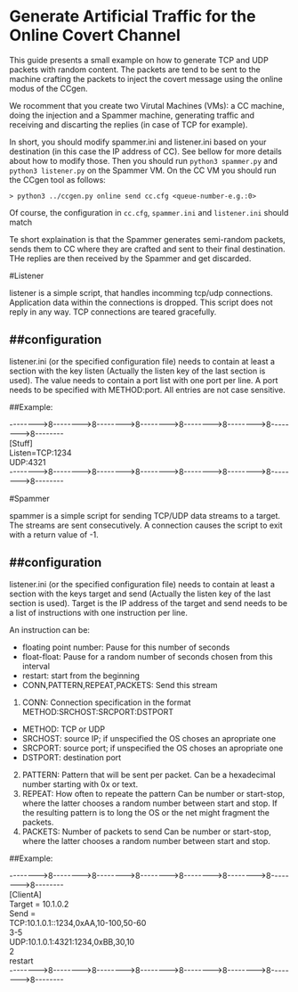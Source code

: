 # Generate Artificial Traffic for the Online Covert Channel

This guide presents a small example on how to generate TCP and UDP packets with random content. The packets are tend to be sent to the machine crafting the packets to inject the covert message using the online modus of the CCgen.

We rocomment that you create two Virutal Machines (VMs): a CC machine, doing the injection and a Spammer machine, generating traffic and receiving and discarting the replies (in case of TCP for example).

In short, you should modify spammer.ini and listener.ini based on your destination (in this case the IP address of CC). See bellow for more details about how to modify those. Then you should run `python3 spammer.py` and `python3 listener.py` on the Spammer VM. On the CC VM you should run the CCgen tool as follows:
```
> python3 ../ccgen.py online send cc.cfg <queue-number-e.g.:0>
```
Of course, the configuration in `cc.cfg`, `spammer.ini` and `listener.ini` should match

Te short explaination is that the Spammer generates semi-random packets, sends them to CC where they are crafted and sent to their final destination. THe replies are then received by the Spammer and get discarded.

#Listener

listener is a simple script, that handles incomming tcp/udp connections. Application data within the connections is dropped. This script does not reply in any way. TCP connections are teared gracefully.

##configuration
-------------

listener.ini (or the specified configuration file) needs to contain at least a section with the key listen (Actually the listen key of the last section is used). The value needs to contain a port list with one port per line. A port needs to be specified with METHOD:port. All entries are not case sensitive.

##Example:

-------->8-------->8-------->8-------->8-------->8-------->8-------->8--------<br>
[Stuff]<br>
Listen=TCP:1234<br>
    UDP:4321<br>
-------->8-------->8-------->8-------->8-------->8-------->8-------->8--------<br>


#Spammer

spammer is a simple script for sending TCP/UDP data streams to a target. The
streams are sent consecutively. A connection causes the script to exit with
a return value of -1.

##configuration
-------------
listener.ini (or the specified configuration file) needs to contain at least
a section with the keys target and send (Actually the listen key of the last
section is used). Target is the IP address of the target and send needs to be
a list of instructions with one instruction per line.<br>

An instruction can be:
  -  floating point number: Pause for this number of seconds
  -  float-float: Pause for a random number of seconds chosen from this interval
  -  restart: start from the beginning
  -  CONN,PATTERN,REPEAT,PACKETS: Send this stream

1. CONN: Connection specification in the format METHOD:SRCHOST:SRCPORT:DSTPORT
-  METHOD: TCP or UDP
-  SRCHOST: source IP; if unspecified the OS choses an apropriate one
-  SRCPORT: source port; if unspecified the OS choses an apropriate one
-  DSTPORT: destination port
2. PATTERN: Pattern that will be sent per packet.
  Can be a hexadecimal number starting with 0x or text.
3. REPEAT: How often to repeate the pattern
  Can be number or start-stop, where the latter chooses a random number between start and stop. If the resulting pattern is to long the OS or the net might fragment the packets.
4. PACKETS: Number of packets to send
  Can be number or start-stop, where the latter chooses a random number between start and stop.

##Example:
  
-------->8-------->8-------->8-------->8-------->8-------->8-------->8--------<br>
[ClientA]<br>
Target = 10.1.0.2<br>
Send =<br>
    TCP:10.1.0.1::1234,0xAA,10-100,50-60<br>
    3-5<br>
    UDP:10.1.0.1:4321:1234,0xBB,30,10<br>
    2<br>
    restart<br>
-------->8-------->8-------->8-------->8-------->8-------->8-------->8--------<br>
